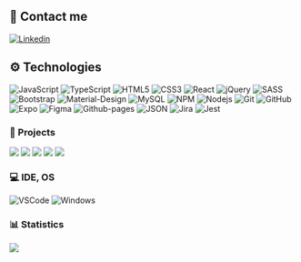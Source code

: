 ## :call_me_hand: Contact me
[![Linkedin](https://img.shields.io/badge/LinkedIn-blue?style=for-the-badge&logo=linkedin&logoColor=white)](https://www.linkedin.com/in/dibrovgleb/)
<!--
[![GMAIL](https://img.shields.io/badge/Gmail-D14836?style=for-the-badge&logo=gmail&logoColor=white)](
!-->

## :gear: Technologies

![JavaScript](https://img.shields.io/badge/JavaScript-181717?style=for-the-badge&logo=javascript&logoColor=F7DF1E)
![TypeScript](https://img.shields.io/badge/TypeScript-181717?style=for-the-badge&logo=typescript&logoColor=007ACC)
![HTML5](https://img.shields.io/badge/HTML5-181717?style=for-the-badge&logo=html5&logoColor=E34F26)
![CSS3](https://img.shields.io/badge/CSS3-181717?style=for-the-badge&logo=css3&logoColor=1572B6)
![React](https://img.shields.io/badge/React-20232A?style=for-the-badge&logo=react&logoColor=61DAFB)
![jQuery](https://img.shields.io/badge/jQuery-181717?style=for-the-badge&logo=jquery&logoColor=0769AD)
![SASS](https://img.shields.io/badge/Sass-181717?style=for-the-badge&logo=sass&logoColor=CC6699)
![Bootstrap](https://img.shields.io/badge/-Bootstrap-181717?style=for-the-badge&logo=bootstrap&logoColor=563D7C)
![Material-Design](https://img.shields.io/badge/material%20design-181717?style=for-the-badge&logo=material%20design&logoColor=0081CB)
![MySQL](https://img.shields.io/badge/MySQL-181717?style=for-the-badge&logo=mysql&logoColor=white)
![NPM](https://img.shields.io/badge/npm-00000F?style=for-the-badge&logo=npm&logoColor=white)
![Nodejs](https://img.shields.io/badge/Node.js-181717?style=for-the-badge&logo=nodedotjs&logoColor=43853D)
![Git](https://img.shields.io/badge/-Git-181717?style=for-the-badge&logo=git)
![GitHub](https://img.shields.io/badge/-GitHub-181717?style=for-the-badge&logo=github)
![Expo](https://img.shields.io/badge/Expo-1B1F23?style=for-the-badge&logo=expo&logoColor=white)
![Figma](https://img.shields.io/badge/Figma-181717?style=for-the-badge&logo=figma&logoColor=F24E1E)
![Github-pages](https://img.shields.io/badge/GitHub%20Pages-222222?style=for-the-badge&logo=GitHub%20Pages&logoColor=white)
![JSON](https://img.shields.io/badge/json-181717?style=for-the-badge&logo=json&logoColor=5E5C5C)
![Jira](https://img.shields.io/badge/Jira-181717?style=for-the-badge&logo=Jira&logoColor=0052CC)
![Jest](https://img.shields.io/badge/Jest-181717?style=for-the-badge&logo=Jest&logoColor=C21325)

### :link: Projects

[![](https://img.shields.io/badge/React_Quiz-20232A?style=for-the-badge&logo=react&logoColor=61DAFB)](https://dibrovgleb.github.io/react-projects/)
[![](https://img.shields.io/badge/Pixi.js_Game-ca3762?style=for-the-badge&logo=Three.js&logoColor=fff)](https://dibrovgleb.github.io/numbersgame/)
[![](https://img.shields.io/badge/RWD_Landing-62BF40?style=for-the-badge&logo=Figma&logoColor=fff)](https://dibrovgleb.github.io/landing/)
[![](https://img.shields.io/badge/🛒_Shop_page-007bff?style=for-the-badge)](https://dibrovgleb.github.io/dz/)
[![](https://img.shields.io/badge/Learn_HTML-E34F26?style=for-the-badge&logo=html5&logoColor=fff)](http://dibrovgleb.std-1646.ist.mospolytech.ru/index.html)

### :computer: IDE, OS
![VSCode](https://img.shields.io/badge/VSCode-0078D4?style=for-the-badge&logo=visual%20studio%20code&logoColor=white)
![Windows](https://img.shields.io/badge/Windows_10-0078D6?style=for-the-badge&logo=windows&logoColor=white)

### :bar_chart: Statistics

![](https://komarev.com/ghpvc/?username=DibrovGleb&color=green)

<!--
![Anurag's GitHub stats](https://github-readme-stats.vercel.app/api?username=DibrovGleb&count_private=true)

[![Top Langs](https://github-readme-stats.vercel.app/api/top-langs/?username=DibrovGleb&layout=compact)](https://github.com/anuraghazra/github-readme-stats)
